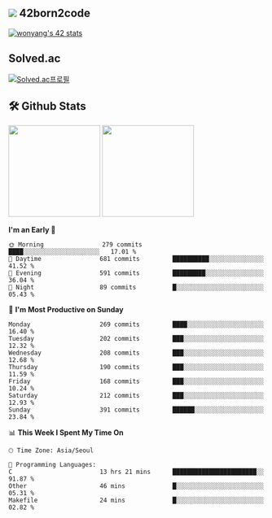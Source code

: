 
## <img src="https://img.shields.io/badge/-000000?style=flat&logo=42&logoColor=white"> 42born2code
[![wonyang's 42 stats](https://badge42.vercel.app/api/v2/cl5nhe5b6007809kydha7ht42/stats?cursusId=21&coalitionId=88)](https://profile.intra.42.fr/users/wonyang)

## Solved.ac
[![Solved.ac프로필](http://mazassumnida.wtf/api/v2/generate_badge?boj=bennyws)](https://solved.ac/bennyws)

## 🛠️ Github Stats
<p>
  <img height="180em" src="https://github-readme-stats-veggie-garden.vercel.app/api?username=gemstoneyang&show_icons=true&include_all_commits=true&bg_color=30,e96443,904e95&title_color=fff&text_color=fff">
  <img height="180em" src="https://github-readme-stats-veggie-garden.vercel.app/api/top-langs/?username=gemstoneyang&layout=compact&bg_color=30,e96443,904e95&title_color=fff&text_color=fff">
</p>

<!--START_SECTION:waka-->
**I'm an Early 🐤** 

```text
🌞 Morning                279 commits         ████░░░░░░░░░░░░░░░░░░░░░   17.01 % 
🌆 Daytime                681 commits         ██████████░░░░░░░░░░░░░░░   41.52 % 
🌃 Evening                591 commits         █████████░░░░░░░░░░░░░░░░   36.04 % 
🌙 Night                  89 commits          █░░░░░░░░░░░░░░░░░░░░░░░░   05.43 % 
```
📅 **I'm Most Productive on Sunday** 

```text
Monday                   269 commits         ████░░░░░░░░░░░░░░░░░░░░░   16.40 % 
Tuesday                  202 commits         ███░░░░░░░░░░░░░░░░░░░░░░   12.32 % 
Wednesday                208 commits         ███░░░░░░░░░░░░░░░░░░░░░░   12.68 % 
Thursday                 190 commits         ███░░░░░░░░░░░░░░░░░░░░░░   11.59 % 
Friday                   168 commits         ███░░░░░░░░░░░░░░░░░░░░░░   10.24 % 
Saturday                 212 commits         ███░░░░░░░░░░░░░░░░░░░░░░   12.93 % 
Sunday                   391 commits         ██████░░░░░░░░░░░░░░░░░░░   23.84 % 
```


📊 **This Week I Spent My Time On** 

```text
🕑︎ Time Zone: Asia/Seoul

💬 Programming Languages: 
C                        13 hrs 21 mins      ███████████████████████░░   91.87 % 
Other                    46 mins             █░░░░░░░░░░░░░░░░░░░░░░░░   05.31 % 
Makefile                 24 mins             █░░░░░░░░░░░░░░░░░░░░░░░░   02.82 % 
```


<!--END_SECTION:waka-->
